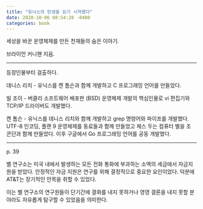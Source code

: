 ```yaml
---
title: "유닉스의 탄생을 읽기 시작했다"
date: 2020-10-06 08:54:28 -0400
categories: book
---
```


세상을 바꾼 운영체제를 만든 천재들의 숨은 이야기. 

브라이언 커니핸 지음. 

<hr>

등장인물부터 걸출하다. 

데니스 리치 - 유닉스를 켄 톰슨과 함께 개발하고 C 프로그래밍 언어를 만들었다. 

빌 조이 - 버클리 소프트웨어 배포판 (BSD) 운영체제 개발의 핵심인물로 vi 편집기와 TCP/IP 드라이버도 개발했다. 

켄 톰슨 - 유닉스를 데니스 리치와 함께 개발하고 grep 명령어와 파이프를 개발했다. UTF-8 인코딩, 플랜 9 운영체제를 동료들과 함께 만들었고 체스 두는 컴퓨터 벨을 조 콘던과 함께 만들었다. 이후 구글에서 Go 프로그래밍 언어를 공동 개발했다. 


<hr>

p. 39 

벨 연구소는 미국 내에서 발생하는 모든 전화 통화에 부과하는 소액의 세금에서 자금지원을 받았다. 
안정적인 자금 지원은 연구를 위해 결정적으로 중요한 요인이었다. 덕분에 AT&T는 장기적인 안목을 취할 수 있었다. 

이는 벨 연구소의 연구원들이 단기간에 결화를 내지 못하거나 영영 결론을 내지 못할 분야라도 자유롭게 탐구할 수 있었음을 의미한다. 
